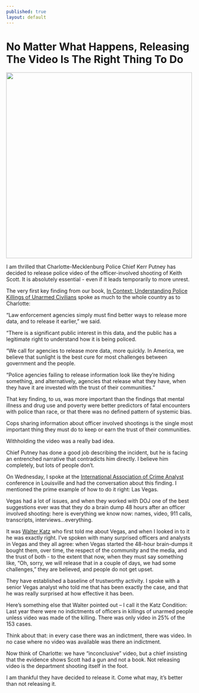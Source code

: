 ```yaml
---
published: true
layout: default
---
```

<h1>No Matter What Happens, Releasing The Video Is The Right Thing To Do</h1>
<p><img class="right" width="500px" src="https://nselby.github.io/assets/img/charlotte-presser.jpg" /></p>


I am thrilled that Charlotte-Mecklenburg Police Chief Kerr Putney has decided to release police video of the officer-involved shooting of Keith Scott. It is absolutely essential - even if it leads temporarily to more unrest. 

The very first key finding from our book, <a href="http://amzn.to/1q0pkXx" target="_blank">In Context: Understanding Police Killings of Unarmed Civilians</a> spoke as much to the whole country as to Charlotte:

“Law enforcement agencies simply must find better ways to release more data, and to release it earlier,” we said. 

“There is a significant public interest in this data, and the public has a legitimate right to understand how it is being policed. 

“We call for agencies to release more data, more quickly. In America, we believe that sunlight is the best cure for most challenges between government and the people. 

“Police agencies failing to release information look like they’re hiding something, and alternatively, agencies that release what they have, when they have it are invested with the trust of their communities.”

That key finding, to us, was more important than the findings that mental illness and drug use and poverty were better predictors of fatal encounters with police than race, or that there was no defined pattern of systemic bias. 

Cops sharing information about officer involved shootings is the single most important thing they must do to keep or earn the trust of their communities. 

Withholding the video was a really bad idea. 

Chief Putney has done a good job describing the incident, but he is facing an entrenched narrative that contradicts him directly. I believe him completely, but lots of people don’t. 

On Wednesday, I spoke at the <a href="http://www.iaca.net/conference.asp" target="_blank">International Association of Crime Analyst</a> conference in Louisville and had the conversation about this finding. I mentioned the prime example of how to do it right: Las Vegas. 

Vegas had a lot of issues, and when they worked with DOJ one of the best suggestions ever was that they do a brain dump 48 hours after an officer involved shooting: here is everything we know now: names, video, 911 calls, transcripts, interviews...everything. 

It was <a href="http://www.sanjoseinside.com/2015/11/03/walter-katz-named-san-joses-next-independent-police-auditor/" target="_blank">Walter Katz</a> who first told me about Vegas, and when I looked in to it he was exactly right. I’ve spoken with many surprised officers and analysts in Vegas and they all agree: when Vegas started the 48-hour brain-dumps it bought them, over time, the respect of the community and the media, and the trust of both - to the extent that now, when they must say something like, “Oh, sorry, we will release that in a couple of days, we had some challenges,” they are believed, and people do not get upset. 

They have established a baseline of trustworthy activity. I spoke with a senior Vegas analyst who told me that has been exactly the case, and that he was really surprised at how effective it has been. 

Here’s something else that Walter pointed out – I call it the Katz Condition: Last year there were no indictments of officers in killings of unarmed people unless video was made of the killing. There was only video in 25% of the 153 cases. 

Think about that: in every case there was an indictment, there was video. In no case where no video was available was there an indictment. 

Now think of Charlotte: we have “inconclusive” video, but a chief insisting that the evidence shows Scott had a gun and not a book. Not releasing video is the department shooting itself in the foot.

I am thankful they have decided to release it. Come what may, it’s better than not releasing it. 
